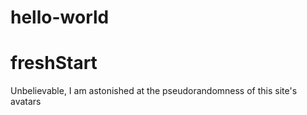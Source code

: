 # hello-world
freshStart
=========

Unbelievable, I am astonished at the pseudorandomness of this site's avatars
